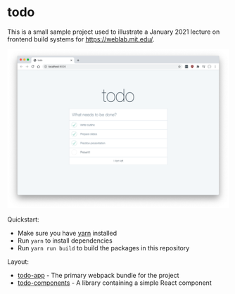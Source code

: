 # todo

This is a small sample project used to illustrate a January 2021 lecture on frontend build systems for https://weblab.mit.edu/.

![Screenshot](./bin/screenshot.png)

Quickstart:
+ Make sure you have [yarn](https://classic.yarnpkg.com/lang/en/) installed
+ Run `yarn` to install dependencies
+ Run `yarn run build` to build the packages in this repository

Layout:
+ [todo-app](./packages/todo-app) - The primary webpack bundle for the project
+ [todo-components](./packages/todo-components) - A library containing a simple React component
